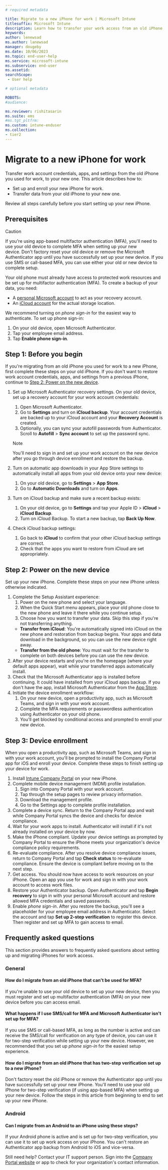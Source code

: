 ```yaml
---
# required metadata

title: Migrate to a new iPhone for work | Microsoft Intune
titlesuffix: Microsoft Intune
description: Learn how to transfer your work access from an old iPhone to a new iPhone. 
keywords:
author: lenewsad
ms.author: lanewsad
manager: dougeby
ms.date: 10/06/2023
ms.topic: end-user-help
ms.service: microsoft-intune
ms.subservice: end-user
ms.assetid: 
searchScope:
 - User help

# optional metadata

ROBOTS:  
#audience:

ms.reviewer: rishitasarin  
ms.suite: ems
#ms.tgt_pltfrm:
ms.custom: intune-enduser
ms.collection:
- tier2
---
```


# Migrate to a new iPhone for work   

Transfer work account credentials, apps, and settings from the old iPhone you used for work, to your new one. This article describes how to:     

* Set up and enroll your new iPhone for work. 
* Transfer data from your old iPhone to your new one. 

Review all steps carefully before you start setting up your new iPhone.   

## Prerequisites  
> [!CAUTION]
> If you're using app-based multifactor authentication (MFA), you'll need to use your old device to complete MFA when setting up your new device. Don't factory reset your old device or remove the Microsoft Authenticator app until you have successfully set up your new device. If you use SMS or call-based MFA, you can use either your old or new device to complete setup. 

Your old phone must already have access to protected work resources and be set up for multifactor authentication (MFA). To create a backup of your data, you need:
* A [personal Microsoft account](https://account.microsoft.com/account) to act as your recovery account.
* An [iCloud account](https://www.icloud.com/) for the actual storage location. 

We recommend turning on *phone sign-in* for the easiest way to authenticate. To set up phone sign-in:  
  1. On your old device, open Microsoft Authenticator.  
  2. Tap your employee email address. 
  3. Tap **Enable phone sign-in**.  

## Step 1: Before you begin  

If you're migrating from an old iPhone you used for work to a new iPhone, first complete these steps on your old iPhone. If you don't want to restore work account credentials, apps, and settings from a previous iPhone, continue to [Step 2: Power on the new device](set-up-migrate-iphone-for-work.md#step-2-power-on-the-new-device).       

1. Set up Microsoft Authenticator recovery settings. On your old device, set up a recovery account for your work account credentials:    
    1. Open Microsoft Authenticator.
    2. Go to **Settings** and turn on **iCloud backup**. Your account credentials are backed up to your iCloud account and your **Recovery Account** is created.       
    3. Optionally, you can sync your autofill passwords from Authenticator. Scroll to **Autofill** > **Sync account** to set up the password sync.  

    > [!NOTE]
    > You'll need to sign in and set up your work account on the new device after you go through device enrollment and restore the backup.    

2. Turn on automatic app downloads in your App Store settings to automatically install all apps from your old device onto your new device:   
    1. On your old device, go to **Settings** > **App Store**. 
    2. Go to **Automatic Downloads** and turn on **Apps**.  

3. Turn on iCloud backup and make sure a recent backup exists:  
   1. On your old device, go to **Settings** and tap your Apple ID > **iCloud** > **iCloud Backup**. 
   2. Turn on iCloud Backup. To start a new backup, tap **Back Up Now**. 

4. Check iCloud backup settings:
   1. Go back to **iCloud** to confirm that your other iCloud backup settings are correct.  
   2. Check that the apps you want to restore from iCloud are set appropriately.       

## Step 2: Power on the new device  
Set up your new iPhone. Complete these steps on your new iPhone unless otherwise indicated.   

1. Complete the Setup Assistant experience:    
    1. Power on the new phone and select your language. 
    2. When the Quick Start menu appears, place your old phone close to the new phone and leave it there while you continue setup.  
    3. Choose how you want to transfer your data. Skip this step if you're not transferring anything.  
      * **Transfer from iCloud**: You're automatically signed into iCloud on the new phone and restoration from backup begins. Your apps and data download in the background, so you can use the new device right away.  
      * **Transfer from the old phone**: You must wait for the transfer to complete on both devices before you can use the new device.  
2. After your device restarts and you're on the homepage (where your default apps appear), wait while your transferred apps automatically install.   
3. Check that the Microsoft Authenticator app is installed before continuing. It could have installed from your iCloud apps backup. If you don't have the app, install Microsoft Authenticator from the [App Store](https://apps.apple.com/us/app/microsoft-authenticator/id983156458).  
4. Initiate the device enrollment workflow:   
    1. On your new device, open a productivity app, such as Microsoft Teams, and sign in with your work account.  
    2. Complete the MFA requirements or passwordless authentication using Authenticator on your old phone. 
    3. You'll get blocked by conditional access and prompted to enroll your new device.     

## Step 3: Device enrollment  
When you open a productivity app, such as Microsoft Teams, and sign in with your work account, you'll be prompted to install the Company Portal app for iOS and enroll your device. Complete these steps to finish setting up your device for work.   

1. Install [Intune Company Portal](https://apps.apple.com/us/app/intune-company-portal/id719171358) on your new iPhone.   
2. Complete mobile device management (MDM) profile installation. 
   1. Sign into Company Portal with your work account. 
   2. Tap through the setup pages to review privacy information. 
   3. Download the management profile. 
   4. Go to the Settings app to complete profile installation. 
3. Complete a device sync. Return to the Company Portal app and wait while Company Portal syncs the device and checks for device compliance. 
4. Wait for your work apps to install. Authenticator will install if it's not already installed on your device by now.  
5. Make the iPhone compliant. Update your device settings as prompted by Company Portal to ensure the iPhone meets your organization's device compliance policy requirements.  
6. Re-evaluate compliance. After you resolve device compliance issues, return to Company Portal and tap **Check status** to re-evaluate compliance. Ensure the device is compliant before moving on to the next step.  
7. Get access. You should now have access to work resources on your iPhone. Open an app you use for work and sign in with your work account to access work files.  
8. Restore your Authenticator backup. Open Authenticator and tap **Begin recovery** to sign in with your personal Microsoft account and restore allowed MFA credentials and saved passwords. 
9. Enable *phone sign-in*. After you restore the backup, you'll see a placeholder for your employee email address in Authenticator. Select the account and tap **Set up 2-step verification** to register this device. Then register and set up MFA to gain access to email. 

## Frequently asked questions 
This section provides answers to frequently asked questions about setting up and migrating iPhones for work access. 

### General  

#### How do I migrate from an old iPhone that can't be used for MFA? 
If you're unable to use your old device to set up your new device, then you must register and set up multifactor authentication (MFA) on your new device before you can access email. 

#### What happens if I use SMS/call for MFA and Microsoft Authenticator isn't set up for MFA?  
If you use SMS or call-based MFA, as long as the number is active and can receive the SMS/call for verification on any type of device, you can use it for two-step verification while setting up your new device. However, we recommended that you set up *phone sign-in* for the easiest setup experience. 
 
#### How do I migrate from an old iPhone that has two-step verification set up to a new iPhone? 
Don't factory reset the old iPhone or remove the Authenticator app until you have successfully set up your new iPhone. You'll need to use your old iPhone for two-step verification (if using app-based MFA) when setting up your new device. Follow the steps in this article from beginning to end to set up your new iPhone.  

### Android

#### Can I migrate from an Android to an iPhone using these steps?  
If your Android phone is active and is set up for two-step verification, you can use it to set up work access on your iPhone. You can't restore an Authenticator app backup from Android to iOS and vice-versa. 

Still need help? Contact your IT support person. Sign into the [Company Portal website](https://go.microsoft.com/fwlink/?linkid=2010980) or app to check for your organization's contact information.    
